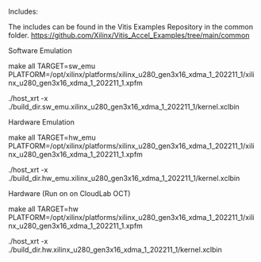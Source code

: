 Includes:

The includes can be found in the Vitis Examples Repository in the common folder. https://github.com/Xilinx/Vitis_Accel_Examples/tree/main/common

Software Emulation

make all TARGET=sw_emu PLATFORM=/opt/xilinx/platforms/xilinx_u280_gen3x16_xdma_1_202211_1/xilinx_u280_gen3x16_xdma_1_202211_1.xpfm

./host_xrt -x ./build_dir.sw_emu.xilinx_u280_gen3x16_xdma_1_202211_1/kernel.xclbin

Hardware Emulation

make all TARGET=hw_emu PLATFORM=/opt/xilinx/platforms/xilinx_u280_gen3x16_xdma_1_202211_1/xilinx_u280_gen3x16_xdma_1_202211_1.xpfm

./host_xrt -x ./build_dir.hw_emu.xilinx_u280_gen3x16_xdma_1_202211_1/kernel.xclbin

Hardware (Run on on CloudLab OCT)

make all TARGET=hw PLATFORM=/opt/xilinx/platforms/xilinx_u280_gen3x16_xdma_1_202211_1/xilinx_u280_gen3x16_xdma_1_202211_1.xpfm

./host_xrt -x ./build_dir.hw.xilinx_u280_gen3x16_xdma_1_202211_1/kernel.xclbin
